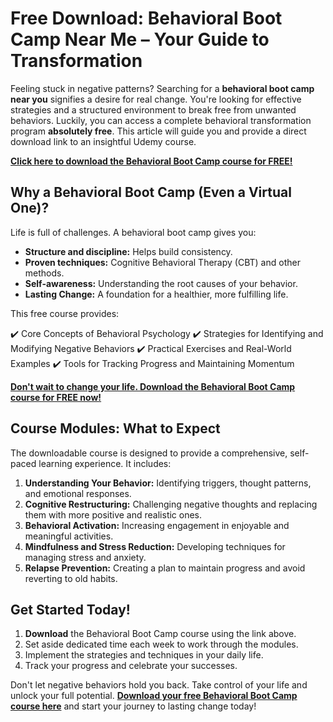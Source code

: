 # Free Download: Behavioral Boot Camp Near Me – Your Guide to Transformation

Feeling stuck in negative patterns? Searching for a **behavioral boot camp near you** signifies a desire for real change. You're looking for effective strategies and a structured environment to break free from unwanted behaviors. Luckily, you can access a complete behavioral transformation program **absolutely free**. This article will guide you and provide a direct download link to an insightful Udemy course.

[**Click here to download the Behavioral Boot Camp course for FREE!**](https://udemywork.com/behavioral-boot-camp-near-me)

## Why a Behavioral Boot Camp (Even a Virtual One)?

Life is full of challenges. A behavioral boot camp gives you:

*   **Structure and discipline:** Helps build consistency.
*   **Proven techniques:** Cognitive Behavioral Therapy (CBT) and other methods.
*   **Self-awareness:** Understanding the root causes of your behavior.
*   **Lasting Change:** A foundation for a healthier, more fulfilling life.

This free course provides:

✔️ Core Concepts of Behavioral Psychology
✔️ Strategies for Identifying and Modifying Negative Behaviors
✔️ Practical Exercises and Real-World Examples
✔️ Tools for Tracking Progress and Maintaining Momentum

[**Don't wait to change your life. Download the Behavioral Boot Camp course for FREE now!**](https://udemywork.com/behavioral-boot-camp-near-me)

## Course Modules: What to Expect

The downloadable course is designed to provide a comprehensive, self-paced learning experience. It includes:

1.  **Understanding Your Behavior:** Identifying triggers, thought patterns, and emotional responses.
2.  **Cognitive Restructuring:** Challenging negative thoughts and replacing them with more positive and realistic ones.
3.  **Behavioral Activation:** Increasing engagement in enjoyable and meaningful activities.
4.  **Mindfulness and Stress Reduction:** Developing techniques for managing stress and anxiety.
5.  **Relapse Prevention:** Creating a plan to maintain progress and avoid reverting to old habits.

## Get Started Today!

1.  **Download** the Behavioral Boot Camp course using the link above.
2.  Set aside dedicated time each week to work through the modules.
3.  Implement the strategies and techniques in your daily life.
4.  Track your progress and celebrate your successes.

Don't let negative behaviors hold you back. Take control of your life and unlock your full potential. **[Download your free Behavioral Boot Camp course here](https://udemywork.com/behavioral-boot-camp-near-me)** and start your journey to lasting change today!
